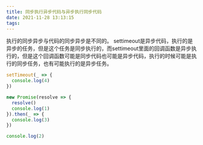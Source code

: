 ```yaml
---
title: 同步执行异步代码与异步执行同步代码
date: 2021-11-28 13:13:15
tags:
---
```

执行的同步异步与代码的同步异步是不同的。
settimeout是异步代码，执行的是异步的任务，但是这个任务是同步执行的，而settimeout里面的回调函数是异步执行的，但是这个回调函数可能是同步代码也可能是异步代码，执行的时候可能是执行的同步任务，也有可能执行的是异步任务。
```javascript
setTimeout(_ => {
  console.log(4)
})

new Promise(resolve => {
  resolve()
  console.log(1)
}).then(_ => {
  console.log(3)
})

console.log(2)
```
